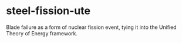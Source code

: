 # steel-fission-ute
Blade failure as a form of nuclear fission event, tying it into the Unified Theory of Energy framework.
